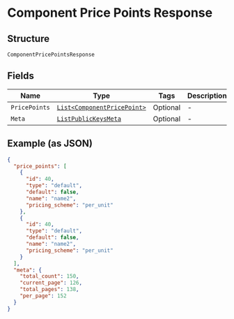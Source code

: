 
# Component Price Points Response

## Structure

`ComponentPricePointsResponse`

## Fields

| Name | Type | Tags | Description |
|  --- | --- | --- | --- |
| `PricePoints` | [`List<ComponentPricePoint>`](../../doc/models/component-price-point.md) | Optional | - |
| `Meta` | [`ListPublicKeysMeta`](../../doc/models/list-public-keys-meta.md) | Optional | - |

## Example (as JSON)

```json
{
  "price_points": [
    {
      "id": 40,
      "type": "default",
      "default": false,
      "name": "name2",
      "pricing_scheme": "per_unit"
    },
    {
      "id": 40,
      "type": "default",
      "default": false,
      "name": "name2",
      "pricing_scheme": "per_unit"
    }
  ],
  "meta": {
    "total_count": 150,
    "current_page": 126,
    "total_pages": 138,
    "per_page": 152
  }
}
```

